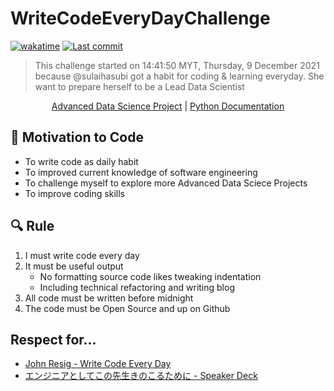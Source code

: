 # WriteCodeEveryDayChallenge
[![wakatime](https://wakatime.com/badge/user/7582c4e3-d09e-4202-8f65-4d19e7c9585e/project/6c5e9496-ce75-4852-bd72-7d4cbbf82525.svg)](https://wakatime.com/badge/user/7582c4e3-d09e-4202-8f65-4d19e7c9585e/project/6c5e9496-ce75-4852-bd72-7d4cbbf82525)
<a href="https://github.com/sulaihasubi/WriteCodeEveryDayChallenge/commits/master">
        <img alt="Last commit" src="https://img.shields.io/github/last-commit/sulaihasubi/WriteCodeEveryDayChallenge">
</a>

> This challenge started on 14:41:50 MYT, Thursday, 9 December 2021 because @sulaihasubi got a habit for coding & learning everyday. She want to prepare herself to be a Lead Data Scientist

<p align="center">
  <a href="">Advanced Data Science Project</a>
  |
  <a href="">Python Documentation</a>
</p>

## 🦾 Motivation to Code 

- To write code as daily habit 
- To improved current knowledge of software engineering
- To challenge myself to explore more Advanced Data Sciece Projects
- To improve coding skills

## 🔍 Rule

1. I must write code every day
2. It must be useful output
	- No formatting source code likes tweaking indentation
	- Including technical refactoring and writing blog
3. All code must be written before midnight
4. The code must be Open Source and up on Github

## Respect for...

- [John Resig - Write Code Every Day](https://johnresig.com/blog/write-code-every-day)
- [エンジニアとしてこの先生きのこるために - Speaker Deck](https://speakerdeck.com/rtechkouhou/enziniatositekofalsexian-sheng-kifalsekorutameni)
